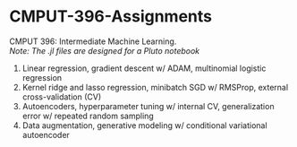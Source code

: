 # CMPUT-396-Assignments
CMPUT 396: Intermediate Machine Learning.  
*Note: The .jl files are designed for a Pluto notebook*

1. Linear regression, gradient descent w/ ADAM, multinomial logistic regression
2. Kernel ridge and lasso regression, minibatch SGD w/ RMSProp, external cross-validation (CV)
3. Autoencoders, hyperparameter tuning w/ internal CV, generalization error w/ repeated random sampling
4. Data augmentation, generative modeling w/ conditional variational autoencoder
